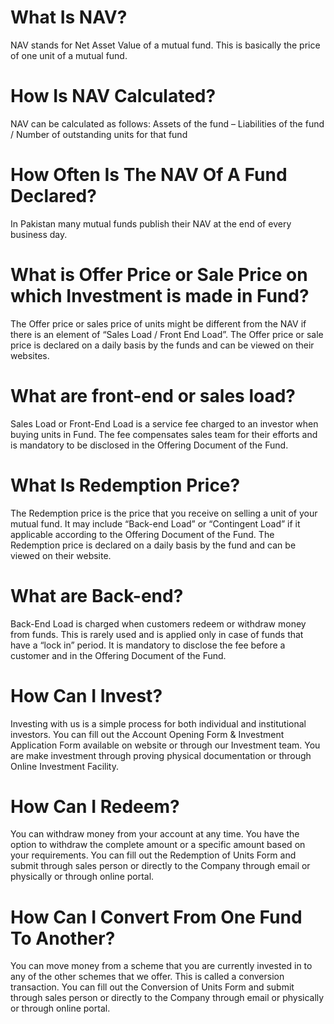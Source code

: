 # What Is NAV?
NAV stands for Net Asset Value of a mutual fund. This is basically the price of one unit of a mutual fund.

# How Is NAV Calculated?
NAV can be calculated as follows: Assets of the fund – Liabilities of the fund / Number of outstanding units for that fund

# How Often Is The NAV Of A Fund Declared?
In Pakistan many mutual funds publish their NAV at the end of every business day.

# What is Offer Price or Sale Price on which Investment is made in Fund?
The Offer price or sales price of units might be different from the NAV if there is an element of “Sales Load / Front End Load”. The Offer price or sale price is declared on a daily basis by the funds and can be viewed on their websites.

# What are front-end or sales load?
Sales Load or Front-End Load is a service fee charged to an investor when buying units in Fund. The fee compensates sales team for their efforts and is mandatory to be disclosed in the Offering Document of the Fund.

# What Is Redemption Price?
The Redemption price is the price that you receive on selling a unit of your mutual fund. It may include “Back-end Load” or “Contingent Load” if it applicable according to the Offering Document of the Fund. The Redemption price is declared on a daily basis by the fund and can be viewed on their website.

# What are Back-end?
Back-End Load is charged when customers redeem or withdraw money from funds. This is rarely used and is applied only in case of funds that have a “lock in” period. It is mandatory to disclose the fee before a customer and in the Offering Document of the Fund.

# How Can I Invest?
Investing with us is a simple process for both individual and institutional investors. You can fill out the Account Opening Form & Investment Application Form available on website or through our Investment team. You are make investment through proving physical documentation or through Online Investment Facility.

# How Can I Redeem?
You can withdraw money from your account at any time. You have the option to withdraw the complete amount or a specific amount based on your requirements. You can fill out the Redemption of Units Form and submit through sales person or directly to the Company through email or physically or through online portal.

# How Can I Convert From One Fund To Another?
You can move money from a scheme that you are currently invested in to any of the other schemes that we offer. This is called a conversion transaction. You can fill out the Conversion of Units Form and submit through sales person or directly to the Company through email or physically or through online portal.